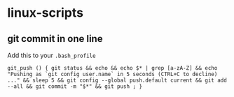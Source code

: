 # linux-scripts

## git commit in one line

Add this to your `.bash_profile`

```
git_push () { git status && echo && echo $* | grep [a-zA-Z] && echo "Pushing as `git config user.name` in 5 seconds (CTRL+C to decline) ..." && sleep 5 && git config --global push.default current && git add --all && git commit -m "$*" && git push ; }
```

